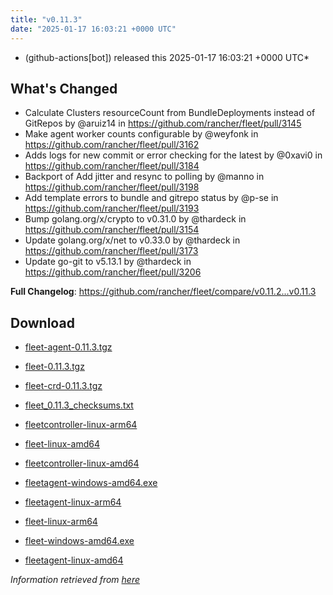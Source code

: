 ```yaml
---
title: "v0.11.3"
date: "2025-01-17 16:03:21 +0000 UTC"
---
```



*  (github-actions[bot]) released this 2025-01-17 16:03:21 +0000 UTC*


## What's Changed
* Calculate Clusters resourceCount from BundleDeployments instead of GitRepos by @aruiz14 in https://github.com/rancher/fleet/pull/3145
* Make agent worker counts configurable by @weyfonk in https://github.com/rancher/fleet/pull/3162
* Adds logs for new commit or error checking for the latest by @0xavi0 in https://github.com/rancher/fleet/pull/3184
* Backport of Add jitter and resync to polling by @manno in https://github.com/rancher/fleet/pull/3198
* Add template errors to bundle and gitrepo status by @p-se in https://github.com/rancher/fleet/pull/3193
* Bump golang.org/x/crypto to v0.31.0 by @thardeck in https://github.com/rancher/fleet/pull/3154
* Update golang.org/x/net to v0.33.0 by @thardeck in https://github.com/rancher/fleet/pull/3173
* Update go-git to v5.13.1 by @thardeck in https://github.com/rancher/fleet/pull/3206


**Full Changelog**: https://github.com/rancher/fleet/compare/v0.11.2...v0.11.3


## Download

* [fleet-agent-0.11.3.tgz](https://github.com/rancher/fleet/releases/download/v0.11.3/fleet-agent-0.11.3.tgz)

* [fleet-0.11.3.tgz](https://github.com/rancher/fleet/releases/download/v0.11.3/fleet-0.11.3.tgz)

* [fleet-crd-0.11.3.tgz](https://github.com/rancher/fleet/releases/download/v0.11.3/fleet-crd-0.11.3.tgz)

* [fleet_0.11.3_checksums.txt](https://github.com/rancher/fleet/releases/download/v0.11.3/fleet_0.11.3_checksums.txt)

* [fleetcontroller-linux-arm64](https://github.com/rancher/fleet/releases/download/v0.11.3/fleetcontroller-linux-arm64)

* [fleet-linux-amd64](https://github.com/rancher/fleet/releases/download/v0.11.3/fleet-linux-amd64)

* [fleetcontroller-linux-amd64](https://github.com/rancher/fleet/releases/download/v0.11.3/fleetcontroller-linux-amd64)

* [fleetagent-windows-amd64.exe](https://github.com/rancher/fleet/releases/download/v0.11.3/fleetagent-windows-amd64.exe)

* [fleetagent-linux-arm64](https://github.com/rancher/fleet/releases/download/v0.11.3/fleetagent-linux-arm64)

* [fleet-linux-arm64](https://github.com/rancher/fleet/releases/download/v0.11.3/fleet-linux-arm64)

* [fleet-windows-amd64.exe](https://github.com/rancher/fleet/releases/download/v0.11.3/fleet-windows-amd64.exe)

* [fleetagent-linux-amd64](https://github.com/rancher/fleet/releases/download/v0.11.3/fleetagent-linux-amd64)



*Information retrieved from [here](https://github.com/rancher/fleet/releases/tag/v0.11.3)*

